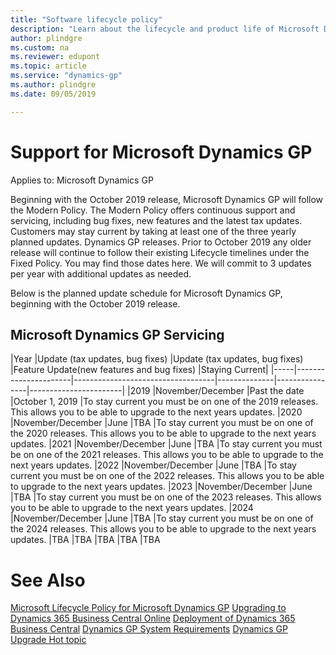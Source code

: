 ```yaml
---
title: "Software lifecycle policy"
description: "Learn about the lifecycle and product life of Microsoft Dynamics GP."
author: plindgre
ms.custom: na
ms.reviewer: edupont
ms.topic: article
ms.service: "dynamics-gp"
ms.author: plindgre
ms.date: 09/05/2019

---
```


# Support for Microsoft Dynamics GP

Applies to: Microsoft Dynamics GP

Beginning with the October 2019 release, Microsoft Dynamics GP will follow the Modern Policy. The Modern Policy offers continuous support and servicing, including bug fixes, new features and the latest tax updates. Customers may stay current by taking at least one of the three yearly planned updates. Dynamics GP releases.  Prior to October 2019 any older release will continue to follow their existing Lifecycle timelines under the Fixed Policy. You may find those dates here.  We will commit to 3 updates per year with additional updates as needed. 
 
Below is the planned update schedule for Microsoft Dynamics GP, beginning with the October 2019 release.
 
## Microsoft Dynamics GP Servicing 
|Year |Update (tax updates, bug fixes) |Update (tax updates, bug fixes)   |Feature Update(new features and bug fixes)    |Staying Current|
|-----|----------------------|-----------------------------------|--------------|----------------|-----------------------|
|2019	|November/December 	   |Past the date	    |October 1, 2019	|To stay current you must be on one of the 2019 releases.  This allows you to be able to upgrade to the next years updates.
|2020	|November/December	   |June	            |TBA	            |To stay current you must be on one of the 2020 releases.  This allows you to be able to upgrade to the next years updates.
|2021	|November/December	   |June	            |TBA	            |To stay current you must be on one of the 2021 releases.  This allows you to be able to upgrade to the next years updates.
|2022	|November/December	   |June	            |TBA	            |To stay current you must be on one of the 2022 releases.  This allows you to be able to upgrade to the next years updates.
|2023	|November/December	   |June	            |TBA	            |To stay current you must be on one of the 2023 releases.  This allows you to be able to upgrade to the next years updates.
|2024	|November/December	   |June	            |TBA	            |To stay current you must be on one of the 2024 releases.  This allows you to be able to upgrade to the next years updates.
|TBA	|TBA              	   |TBA 	            |TBA	            |TBA	 	 
 
# See Also
[Microsoft Lifecycle Policy for Microsoft Dynamics GP](https://support.microsoft.com/en-us/lifecycle/search?alpha=Dynamics%20GP) 
[Upgrading to Dynamics 365 Business Central Online](https://docs.microsoft.com/en-us/dynamics365/business-central/dev-itpro/upgrade/upgrading-to-business-central-online) 
[Deployment of Dynamics 365 Business Central](https://docs.microsoft.com/en-us/dynamics365/business-central/dev-itpro/deployment/deployment)
[Dynamics GP System Requirements]()
[Dynamics GP Upgrade Hot topic]()

